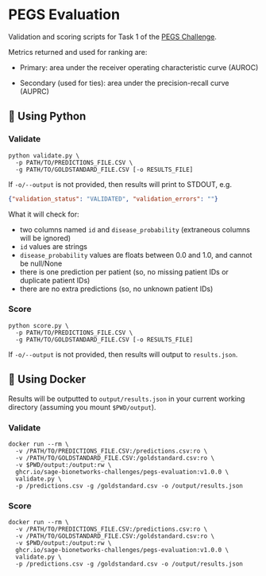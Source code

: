 # PEGS Evaluation
Validation and scoring scripts for Task 1 of the [PEGS Challenge](https://www.synapse.org/pegs).

Metrics returned and used for ranking are:

* Primary: area under the receiver operating characteristic curve (AUROC)

* Secondary (used for ties): area under the precision-recall curve (AUPRC)

## 🐍 Using Python

### Validate

```text
python validate.py \
  -p PATH/TO/PREDICTIONS_FILE.CSV \
  -g PATH/TO/GOLDSTANDARD_FILE.CSV [-o RESULTS_FILE]
```
If `-o/--output` is not provided, then results will print to STDOUT, e.g.

```json
{"validation_status": "VALIDATED", "validation_errors": ""}
```

What it will check for:

* two columns named `id` and `disease_probability` (extraneous columns will be ignored)
* `id` values are strings
* `disease_probability` values are floats between 0.0 and 1.0, and cannot be null/None
* there is one prediction per patient (so, no missing patient IDs or duplicate patient IDs)
* there are no extra predictions (so, no unknown patient IDs)

### Score

```text
python score.py \
  -p PATH/TO/PREDICTIONS_FILE.CSV \
  -g PATH/TO/GOLDSTANDARD_FILE.CSV [-o RESULTS_FILE]
```

If `-o/--output` is not provided, then results will output to `results.json`.

## 🐳 Using Docker 

Results will be outputted to `output/results.json` in your current working directory (assuming you mount `$PWD/output`).

### Validate

```
docker run --rm \
  -v /PATH/TO/PREDICTIONS_FILE.CSV:/predictions.csv:ro \
  -v /PATH/TO/GOLDSTANDARD_FILE.CSV:/goldstandard.csv:ro \
  -v $PWD/output:/output:rw \
  ghcr.io/sage-bionetworks-challenges/pegs-evaluation:v1.0.0 \
  validate.py \
  -p /predictions.csv -g /goldstandard.csv -o /output/results.json
```

### Score

```
docker run --rm \
  -v /PATH/TO/PREDICTIONS_FILE.CSV:/predictions.csv:ro \
  -v /PATH/TO/GOLDSTANDARD_FILE.CSV:/goldstandard.csv:ro \
  -v $PWD/output:/output:rw \
  ghcr.io/sage-bionetworks-challenges/pegs-evaluation:v1.0.0 \
  validate.py \
  -p /predictions.csv -g /goldstandard.csv -o /output/results.json
```
